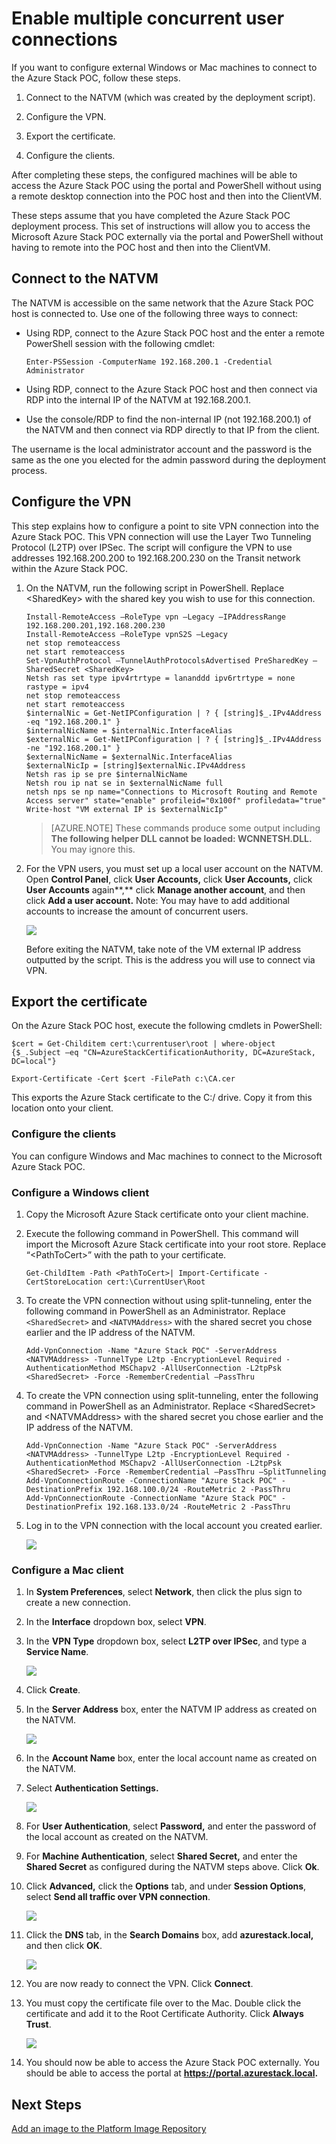 ﻿<properties
	pageTitle="Enable multiple concurrent user connections"
	description="Enable multiple concurrent user connections"
	services="azure-stack"
	documentationCenter=""
	authors="v-anpasi"
	manager="v-kiwhit"
	editor=""/>

<tags
	ms.service="multiple"
	ms.workload="na"
	ms.tgt_pltfrm="na"
	ms.devlang="na"
	ms.topic="article"
	ms.date="01/04/2016"
	ms.author="v-anpasi"/>

# Enable multiple concurrent user connections

If you want to configure external Windows or Mac machines to connect to the Azure Stack POC, follow these steps.

1.  Connect to the NATVM (which was created by the deployment script).

2.  Configure the VPN.

3.  Export the certificate.

4.  Configure the clients.

After completing these steps, the configured machines will be able to access the Azure Stack POC using the portal and PowerShell without using a remote desktop connection into the POC host and then into the ClientVM.

These steps assume that you have completed the Azure Stack POC deployment process. This set of instructions will allow you to access the Microsoft Azure Stack POC externally via the portal and PowerShell without having to remote into the POC host and then into the ClientVM.

## Connect to the NATVM

The NATVM is accessible on the same network that the Azure Stack POC host is connected to. Use one of the following three ways to connect:

-   Using RDP, connect to the Azure Stack POC host and the enter a remote PowerShell session with the following cmdlet:

		Enter-PSSession -ComputerName 192.168.200.1 -Credential Administrator

-   Using RDP, connect to the Azure Stack POC host and then connect via RDP into the internal IP of the NATVM at 192.168.200.1.

-   Use the console/RDP to find the non-internal IP (not 192.168.200.1) of the NATVM and then connect via RDP directly to that IP from the client.

The username is the local administrator account and the password is the same as the one you elected for the admin password during the deployment process.

## Configure the VPN

This step explains how to configure a point to site VPN connection into the Azure Stack POC. This VPN connection will use the Layer Two Tunneling Protocol (L2TP) over IPSec. The script will configure the VPN to use addresses 192.168.200.200 to 192.168.200.230 on the Transit network within the Azure Stack POC.

1.  On the NATVM, run the following script in PowerShell. Replace \<SharedKey\> with the shared key you wish to use for this connection.

		Install-RemoteAccess –RoleType vpn –Legacy –IPAddressRange 192.168.200.201,192.168.200.230
		Install-RemoteAccess –RoleType vpnS2S –Legacy
		net stop remoteaccess
		net start remoteaccess
		Set-VpnAuthProtocol –TunnelAuthProtocolsAdvertised PreSharedKey –SharedSecret <SharedKey>
		Netsh ras set type ipv4rtrtype = lananddd ipv6rtrtype = none rastype = ipv4
		net stop remoteaccess
		net start remoteaccess
		$internalNic = Get-NetIPConfiguration | ? { [string]$_.IPv4Address -eq "192.168.200.1" }
		$internalNicName = $internalNic.InterfaceAlias
		$externalNic = Get-NetIPConfiguration | ? { [string]$_.IPv4Address -ne "192.168.200.1" }
		$externalNicName = $externalNic.InterfaceAlias
		$externalNicIp = [string]$externalNic.IPv4Address
		Netsh ras ip se pre $internalNicName
		Netsh rou ip nat se in $externalNicName full
		netsh nps se np name="Connections to Microsoft Routing and Remote Access server" state="enable" profileid="0x100f" profiledata="true"
		Write-host "VM external IP is $externalNicIp"

	>[AZURE.NOTE] These commands produce some output including **The following helper DLL cannot be loaded: WCNNETSH.DLL.** You may ignore this.

2.  For the VPN users, you must set up a local user account on the NATVM. Open **Control Panel**, click **User Accounts,** click **User Accounts,** click **User Accounts** again**,** click **Manage another account**, and then click **Add a user account.** Note: You may have to add additional accounts to increase the amount of concurrent users.

	![](media/azure-stack-enable-multiple-concurrent-users/image1.png)

	Before exiting the NATVM, take note of the VM external IP address outputted by the script. This is the address you will use to connect via VPN.

## Export the certificate

On the Azure Stack POC host, execute the following cmdlets in PowerShell:

	$cert = Get-Childitem cert:\currentuser\root | where-object {$_.Subject –eq "CN=AzureStackCertificationAuthority, DC=AzureStack, DC=local"}

	Export-Certificate -Cert $cert -FilePath c:\CA.cer


This exports the Azure Stack certificate to the C:/ drive. Copy it from this location onto your client.

### Configure the clients

You can configure Windows and Mac machines to connect to the Microsoft Azure Stack POC.

### Configure a Windows client

1.  Copy the Microsoft Azure Stack certificate onto your client machine.

2.  Execute the following command in PowerShell. This command will import the Microsoft Azure Stack certificate into your root store. Replace “\<PathToCert\>” with the path to your certificate.

		Get-ChildItem -Path <PathToCert>| Import-Certificate -CertStoreLocation cert:\CurrentUser\Root

3.  To create the VPN connection without using split-tunneling, enter the following command in PowerShell as an Administrator. Replace `<SharedSecret>` and `<NATVMAddress>` with the shared secret you chose earlier and the IP address of the NATVM.

		Add-VpnConnection -Name "Azure Stack POC" -ServerAddress <NATVMAddress> -TunnelType L2tp -EncryptionLevel Required -AuthenticationMethod MSChapv2 -AllUserConnection -L2tpPsk <SharedSecret> -Force -RememberCredential –PassThru

4.  To create the VPN connection using split-tunneling, enter the following command in PowerShell as an Administrator. Replace \<SharedSecret\> and \<NATVMAddress\> with the shared secret you chose earlier and the IP address of the NATVM.

		Add-VpnConnection -Name "Azure Stack POC" -ServerAddress <NATVMAddress> -TunnelType L2tp -EncryptionLevel Required -AuthenticationMethod MSChapv2 -AllUserConnection -L2tpPsk <SharedSecret> -Force -RememberCredential –PassThru –SplitTunneling
		Add-VpnConnectionRoute -ConnectionName "Azure Stack POC" -DestinationPrefix 192.168.100.0/24 -RouteMetric 2 -PassThru
		Add-VpnConnectionRoute -ConnectionName "Azure Stack POC" -DestinationPrefix 192.168.133.0/24 -RouteMetric 2 -PassThru

5.  Log in to the VPN connection with the local account you created earlier.

	![](media/azure-stack-enable-multiple-concurrent-users/image2.png)

### Configure a Mac client

1.  In **System Preferences**, select **Network**, then click the plus sign to create a new connection.

2.  In the **Interface** dropdown box, select **VPN**.

3.  In the **VPN Type** dropdown box, select **L2TP over IPSec**, and type a **Service Name**.

	![](media/azure-stack-enable-multiple-concurrent-users/image3.png)

4.  Click **Create**.

5.  In the **Server Address** box, enter the NATVM IP address as created on the NATVM.

	![](media/azure-stack-enable-multiple-concurrent-users/image4.png)

6.  In the **Account Name** box, enter the local account name as created on the NATVM.

7.  Select **Authentication Settings.**

	![](media/azure-stack-enable-multiple-concurrent-users/image5.png)

8.  For **User Authentication**, select **Password,** and enter the password of the local account as created on the NATVM.

9.  For **Machine Authentication**, select **Shared Secret,** and enter the **Shared Secret** as configured during the NATVM steps above. Click **Ok**.

10. Click **Advanced,** click the **Options** tab, and under **Session Options**, select **Send all traffic over VPN connection**.

    ![](media/azure-stack-enable-multiple-concurrent-users/image6.png)

11. Click the **DNS** tab, in the **Search Domains** box, add **azurestack.local,** and then click **OK**.

	![](media/azure-stack-enable-multiple-concurrent-users/image7.png)

12. You are now ready to connect the VPN. Click **Connect**.

13. You must copy the certificate file over to the Mac. Double click the certificate and add it to the Root Certificate Authority. Click **Always Trust**.

	![](media/azure-stack-enable-multiple-concurrent-users/image8.png)

14. You should now be able to access the Azure Stack POC externally. You should be able to access the portal at **https://portal.azurestack.local.**

## Next Steps

[Add an image to the Platform Image Repository](azure-stack-add-image-pir.md)
